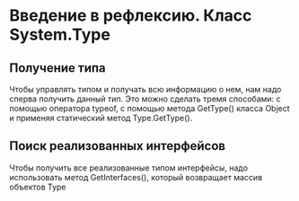 # Введение в рефлексию. Класс System.Type
## Получение типа
Чтобы управлять типом и получать всю информацию о нем, нам надо сперва получить данный тип. Это можно сделать тремя способами: с помощью оператора typeof, с помощью метода GetType() класса Object и применяя статический метод Type.GetType().

## Поиск реализованных интерфейсов
Чтобы получить все реализованные типом интерфейсы, надо использовать метод GetInterfaces(), который возвращает массив объектов Type
